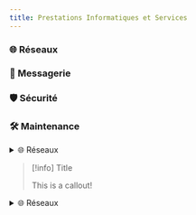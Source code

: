```yaml
---
title: Prestations Informatiques et Services
---
```


### 🌐 Réseaux
### 📧 Messagerie
### 🛡️ Sécurité
### 🛠️ Maintenance
<details>
<summary> 🌐 Réseaux</summary>
BODY CONTENT
</details>

> [!info] Title
> 
> This is a callout!
<details>
> [!info] <summary> 🌐 Réseaux</summary>
> 
> This is a callout!
</details>
